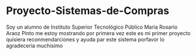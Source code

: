 # Proyecto-Sistemas-de-Compras
Soy un alumno de Instituto Superior Tecnológico Público Maria Rosario Araoz Pinto me estoy mostrando por primera vez este es mi primer proyecto quisiera reconmendarciones y ayuda par este sistema porfavor lo agradeceria muchisimo

